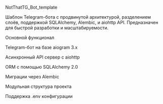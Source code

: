 NotThatTG_Bot_template

Шаблон Telegram-бота с продвинутой архитектурой, разделением слоёв, поддержкой SQLAlchemy, Alembic, и aiohttp API. Предназначен для быстрой разработки и масштабируемости.

Основной функционал

Telegram-бот на базе aiogram 3.x

Асинхронный API сервер с aiohttp

ORM с помощью SQLAlchemy 2.0

Миграции через Alembic

Модульная структура проекта

Поддержка .env конфигурации
